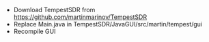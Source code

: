 - Download TempestSDR from https://github.com/martinmarinov/TempestSDR
- Replace Main.java in TempestSDR/JavaGUI/src/martin/tempest/gui
- Recompile GUI
